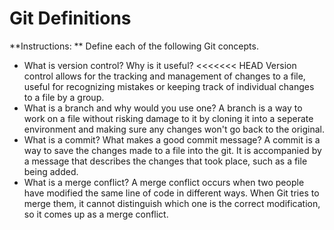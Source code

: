 # Git Definitions

**Instructions: ** Define each of the following Git concepts.

* What is version control?  Why is it useful?
<<<<<<< HEAD
  Version control allows for the tracking and management of changes to a file, useful for recognizing mistakes or keeping track of individual changes to a file by a group.
* What is a branch and why would you use one?
  A branch is a way to work on a file without risking damage to it by cloning it into a seperate environment and making sure any changes won't go back to the original.
* What is a commit? What makes a good commit message?
  A commit is a way to save the changes made to a file into the git. It is accompanied by a message that describes the changes that took place, such as a file being added.
* What is a merge conflict?
  A merge conflict occurs when two people have modified the same line of code in different ways. When Git tries to merge them, it cannot distinguish which one is the correct modification, so it comes up as a merge conflict.


